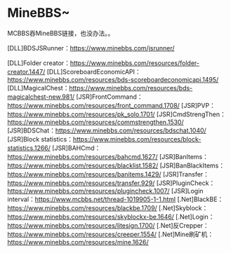 # MineBBS~
MCBBS吞MineBBS链接，也没办法。。

[DLL]BDSJSRunner：https://www.minebbs.com/jsrunner/

[DLL]Folder creator：https://www.minebbs.com/resources/folder-creator.1447/
[DLL]ScoreboardEconomicAPI：https://www.minebbs.com/resources/bds-scoreboardeconomicapi.1495/
[DLL]MagicalChest：https://www.minebbs.com/resources/bds-magicalchest-new.981/
[JSR]FrontCommand：https://www.minebbs.com/resources/front_command.1708/
[JSR]PVP：https://www.minebbs.com/resources/pk_solo.1701/
[JSR]CmdStrengThen：https://www.minebbs.com/resources/commstrengthen.1530/
[JSR]BDSChat：https://www.minebbs.com/resources/bdschat.1040/
[JSR]Block statistics：https://www.minebbs.com/resources/block-statistics.1266/
[JSR]BAHCmd：https://www.minebbs.com/resources/bahcmd.1627/
[JSR]BanItems：https://www.minebbs.com/resources/blacklist.1582/
[JSR]BanBlackItems：https://www.minebbs.com/resources/banitems.1429/
[JSR]Transfer：https://www.minebbs.com/resources/transfer.929/
[JSR]PluginCheck：https://www.minebbs.com/resources/plugincheck.1007/
[JSR]Login interval：https://www.mcbbs.net/thread-1019905-1-1.html
[.Net]BlackBE：https://www.minebbs.com/resources/blackbe.1709/
[.Net]Skyblock：https://www.minebbs.com/resources/skyblockx-be.1646/
[.Net]Login：https://www.minebbs.com/resources/litesign.1700/
[.Net]反Crepper：https://www.minebbs.com/resources/creeper.1554/
[.Net]Mine刷矿机：https://www.minebbs.com/resources/mine.1626/
